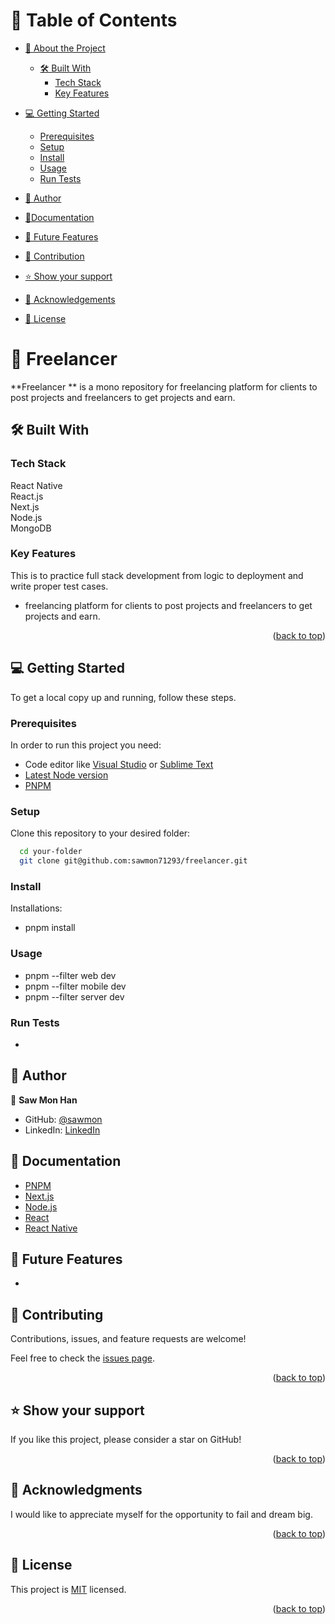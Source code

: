 <a name="readme-top"></a>

# 📗 Table of Contents

- [📖 About the Project](#about-project)

  - [🛠 Built With](#built-with)
    - [Tech Stack](#tech-stack)
    - [Key Features](#key-features)

- [💻 Getting Started](#getting-started)

  - [Prerequisites](#prerequisites)
  - [Setup](#setup)
  - [Install](#install)
  - [Usage](#usage)
  - [Run Tests](#runtests)

- [👥 Author](#authors)
- [🧾Documentation](#documentations)
- [🔭 Future Features](#features)
- [🤝 Contribution](#contributing)
- [⭐️ Show your support](#support)
- [🙏 Acknowledgements](#acknowledgements)
- [📝 License](#license)

<!-- PROJECT DESCRIPTION -->

# 📖  Freelancer <a name="about-project"></a>

**Freelancer ** is a mono repository for freelancing platform for clients to post projects and freelancers to get projects and earn.

## 🛠 Built With <a name="built-with"></a>

### Tech Stack
<a name="built-with">React Native</a><br>
<a name="built-with">React.js</a><br>
<a name="built-with">Next.js</a><br>
<a name="built-with">Node.js</a><br>
<a name="built-with">MongoDB</a><br>

<!-- Features -->

### Key Features <a name="key-features"></a>

This is to practice full stack development from logic to deployment and write proper test cases.

- freelancing platform for clients to post projects and freelancers to get projects and earn.

<p align="right">(<a href="#readme-top">back to top</a>)</p>

<!-- GETTING STARTED -->

## 💻 Getting Started <a name="getting-started"></a>

To get a local copy up and running, follow these steps.

### Prerequisites

In order to run this project you need:

- Code editor like [Visual Studio](https://code.visualstudio.com/download) or [Sublime Text](https://www.sublimetext.com/download)
- [Latest Node version](https://nodejs.org/en/download)
- [PNPM](https://pnpm.io/installation)

### Setup

Clone this repository to your desired folder:

```sh
  cd your-folder
  git clone git@github.com:sawmon71293/freelancer.git
```

### Install

Installations:

- pnpm install

### Usage

- pnpm --filter web dev
- pnpm --filter mobile dev
- pnpm --filter server dev

### Run Tests <a name="runtests"></a>

- 

<!-- AUTHORS -->

## 👥 Author <a name="authors"></a>

👤 **Saw Mon Han**

- GitHub: [@sawmon](https://github.com/sawmon71293/)
- LinkedIn: [LinkedIn](https://www.linkedin.com/in/saw-mon-han/)

## 🧾 Documentation <a name="documentations"></a>

- [PNPM](https://pnpm.io/motivation)
- [Next.js](https://nextjs.org/docs)
- [Node.js](https://nodejs.org/docs/latest/api/)
- [React](https://react.dev/learn)
- [React Native](https://reactnative.dev/docs/getting-started)

## 🔭 Future Features <a name="features"></a>

- 

<!-- CONTRIBUTING -->

## 🤝 Contributing <a name="contributing"></a>

Contributions, issues, and feature requests are welcome!

Feel free to check the [issues page](../../issues/).

<p align="right">(<a href="#readme-top">back to top</a>)</p>

<!-- SUPPORT -->

## ⭐️ Show your support <a name="support"></a>

If you like this project, please consider a star on GitHub!

<p align="right">(<a href="#readme-top">back to top</a>)</p>

<!-- ACKNOWLEDGEMENTS -->

## 🙏 Acknowledgments <a name="acknowledgements"></a>

I would like to appreciate myself for the opportunity to fail and dream big.

<p align="right">(<a href="#readme-top">back to top</a>)</p>

<!-- LICENSE -->

## 📝 License <a name="license"></a>

This project is [MIT](./LICENSE) licensed.

<p align="right">(<a href="#readme-top">back to top</a>)</p>


